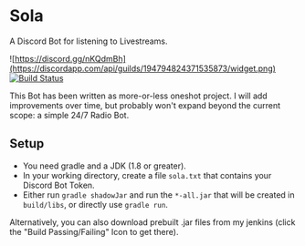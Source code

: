 # Sola
A Discord Bot for listening to Livestreams.

![https://discord.gg/nKQdmBh](https://discordapp.com/api/guilds/194794824371535873/widget.png)
[![Build Status](http://mcofficer.me:8080/job/Sola/badge/icon)](http://mcofficer.me:8080/job/Sola/)

This Bot has been written as more-or-less oneshot project. I will add improvements over time, but probably won't expand beyond the current scope: a simple 24/7 Radio Bot.

## Setup

* You need gradle and a JDK (1.8 or greater).
* In your working directory, create a file `sola.txt` that contains your Discord Bot Token.
* Either run `gradle shadowJar` and run the `*-all.jar` that will be created in `build/libs`, or directly use `gradle run`.

Alternatively, you can also download prebuilt .jar files from my jenkins (click the "Build Passing/Failing" Icon to get there).
